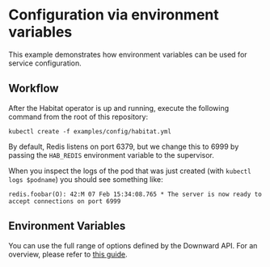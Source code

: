 # Configuration via environment variables

This example demonstrates how environment variables can be used for service configuration.

## Workflow

After the Habitat operator is up and running, execute the following command from the root of this repository:

    kubectl create -f examples/config/habitat.yml

By default, Redis listens on port 6379, but we change this to 6999 by passing
the `HAB_REDIS` environment variable to the supervisor.

When you inspect the logs of the pod that was just created (with `kubectl logs
$podname`) you should see something like:

    redis.foobar(O): 42:M 07 Feb 15:34:08.765 * The server is now ready to accept connections on port 6999

## Environment Variables

You can use the full range of options defined by the Downward API. For an
overview, please refer to [this
guide](https://kubernetes.io/docs/tasks/inject-data-application/environment-variable-expose-pod-information/).
